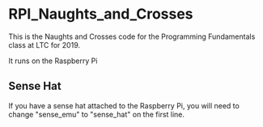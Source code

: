 # RPI_Naughts_and_Crosses

This is the Naughts and Crosses code for the Programming Fundamentals class at LTC for 2019.

It runs on the Raspberry Pi

## Sense Hat

If you have a sense hat attached to the Raspberry Pi, you will need to change "sense_emu" to "sense_hat" on the first line.
